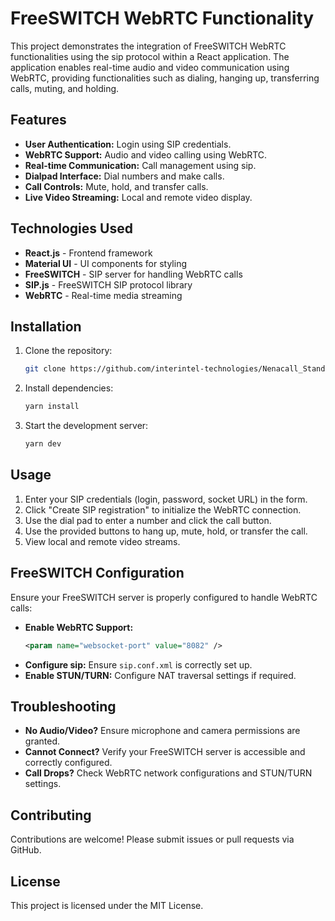# FreeSWITCH WebRTC Functionality

This project demonstrates the integration of FreeSWITCH WebRTC functionalities using the sip protocol within a React application. The application enables real-time audio and video communication using WebRTC, providing functionalities such as dialing, hanging up, transferring calls, muting, and holding.

## Features

- **User Authentication:** Login using SIP credentials.
- **WebRTC Support:** Audio and video calling using WebRTC.
- **Real-time Communication:** Call management using sip.
- **Dialpad Interface:** Dial numbers and make calls.
- **Call Controls:** Mute, hold, and transfer calls.
- **Live Video Streaming:** Local and remote video display.

## Technologies Used

- **React.js** - Frontend framework
- **Material UI** - UI components for styling
- **FreeSWITCH** - SIP server for handling WebRTC calls
- **SIP.js** - FreeSWITCH SIP protocol library
- **WebRTC** - Real-time media streaming

## Installation

1. Clone the repository:
   ```sh
   git clone https://github.com/interintel-technologies/Nenacall_Standalone.git

   ```
2. Install dependencies:
   ```sh
   yarn install
   ```
3. Start the development server:
   ```sh
   yarn dev
   ```

## Usage

1. Enter your SIP credentials (login, password, socket URL) in the form.
2. Click "Create SIP registration" to initialize the WebRTC connection.
3. Use the dial pad to enter a number and click the call button.
4. Use the provided buttons to hang up, mute, hold, or transfer the call.
5. View local and remote video streams.

## FreeSWITCH Configuration

Ensure your FreeSWITCH server is properly configured to handle WebRTC calls:

- **Enable WebRTC Support:**
  ```xml
  <param name="websocket-port" value="8082" />
  ```
- **Configure sip:** Ensure `sip.conf.xml` is correctly set up.
- **Enable STUN/TURN:** Configure NAT traversal settings if required.

## Troubleshooting

- **No Audio/Video?** Ensure microphone and camera permissions are granted.
- **Cannot Connect?** Verify your FreeSWITCH server is accessible and correctly configured.
- **Call Drops?** Check WebRTC network configurations and STUN/TURN settings.

## Contributing

Contributions are welcome! Please submit issues or pull requests via GitHub.

## License

This project is licensed under the MIT License.
